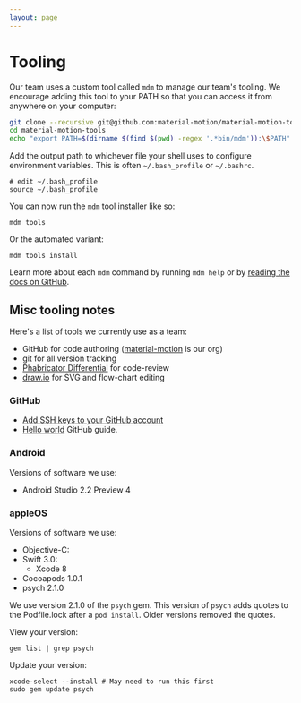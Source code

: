 ```yaml
---
layout: page
---
```


# Tooling

Our team uses a custom tool called `mdm` to manage our team's tooling. We encourage adding this tool to your PATH so that you can access it from anywhere on your computer:

```bash
git clone --recursive git@github.com:material-motion/material-motion-tools.git
cd material-motion-tools
echo "export PATH=$(dirname $(find $(pwd) -regex '.*bin/mdm')):\$PATH"
```

Add the output path to whichever file your shell uses to configure environment variables. This is often `~/.bash_profile` or `~/.bashrc`.

```
# edit ~/.bash_profile
source ~/.bash_profile
```

You can now run the `mdm` tool installer like so:

```
mdm tools
```

Or the automated variant:

```
mdm tools install
```

Learn more about each `mdm` command by running `mdm help` or by [reading the docs on GitHub](https://github.com/material-motion/material-motion-tools/tree/develop/contributor_tools).

## Misc tooling notes

Here's a list of tools we currently use as a team:

- GitHub for code authoring ([material-motion](https://github.com/material-motion) is our org)
- git for all version tracking
- [Phabricator Differential](https://www.phacility.com/phabricator/differential/) for code-review
- [draw.io](https://www.draw.io) for SVG and flow-chart editing

### GitHub

- [Add SSH keys to your GitHub account](https://help.github.com/articles/adding-a-new-ssh-key-to-your-github-account/)
- [Hello world](https://guides.github.com/activities/hello-world/) GitHub guide.

### Android

Versions of software we use:

- Android Studio 2.2 Preview 4

### appleOS

Versions of software we use:

- Objective-C:
- Swift 3.0: 
  - Xcode 8
- Cocoapods 1.0.1
- psych 2.1.0

We use version 2.1.0 of the `psych` gem. This version of `psych` adds quotes to the Podfile.lock after a `pod install`. Older versions removed the quotes.

View your version:

```
gem list | grep psych
```

Update your version:

```
xcode-select --install # May need to run this first
sudo gem update psych
```
